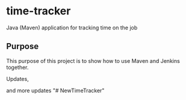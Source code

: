 # time-tracker
Java (Maven) application for tracking time on the job

## Purpose

This purpose of this project is to show how to use Maven and Jenkins together.

Updates, 

and more updates
"# NewTimeTracker" 
